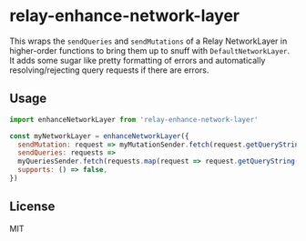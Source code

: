 relay-enhance-network-layer
==========

This wraps the `sendQueries` and `sendMutations` of a Relay NetworkLayer in higher-order functions to bring them up to snuff with `DefaultNetworkLayer`. It adds some sugar like pretty formatting of errors and automatically resolving/rejecting query requests if there are errors.

## Usage

```js
import enhanceNetworkLayer from 'relay-enhance-network-layer'

const myNetworkLayer = enhanceNetworkLayer({
  sendMutation: request => myMutationSender.fetch(request.getQueryString()),
  sendQueries: requests =>
  myQueriesSender.fetch(requests.map(request => request.getQueryString())),
  supports: () => false,
})
```

## License
MIT
